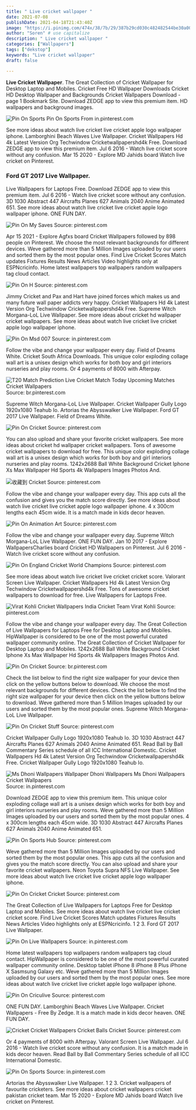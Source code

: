 ```yaml
---
title: " Live cricket wallpaper "
date: 2021-07-08
publishDate: 2021-04-18T21:43:40Z
image: "https://i.pinimg.com/474x/38/7b/29/387b29cd030c482482544be30a0020f8.jpg"
author: "Soren" # use capitalize
description: " Live cricket wallpaper "
categories: ["Wallpapers"]
tags: ["dekstop"]
keywords: "Live cricket wallpaper"
draft: false

---
```



**Live Cricket Wallpaper**. The Great Collection of Cricket Wallpaper for Desktop Laptop and Mobiles. Cricket Free HD Wallpaper Downloads Cricket HD Desktop Wallpaper and Backgrounds Cricket Wallpapers Download - page 1 Bookmark Site. Download ZEDGE app to view this premium item. HD wallpapers and background images.

![Pin On Sports](https://i.pinimg.com/474x/38/7b/29/387b29cd030c482482544be30a0020f8.jpg "Pin On Sports")
Pin On Sports From in.pinterest.com


See more ideas about watch live cricket live cricket apple logo wallpaper iphone. Lamborghini Beach Waves Live Wallpaper. Cricket Wallpapers Hd 4k Latest Version Org Techwindow Cricketwallpapershd4k Free. Download ZEDGE app to view this premium item. Jul 6 2016 - Watch live cricket score without any confusion. Mar 15 2020 - Explore MD Jahids board Watch live cricket on Pinterest.

### Ford GT 2017 Live Wallpaper.

Live Wallpapers for Laptops Free. Download ZEDGE app to view this premium item. Jul 6 2016 - Watch live cricket score without any confusion. 3D 1030 Abstract 447 Aircrafts Planes 627 Animals 2040 Anime Animated 651. See more ideas about watch live cricket live cricket apple logo wallpaper iphone. ONE FUN DAY.


![Pin On My Saves](https://i.pinimg.com/originals/5d/e3/06/5de306e03174a82f5f67f1ebd4a51f7c.png "Pin On My Saves")
Source: pinterest.com

Apr 15 2021 - Explore Agfxs board Cricket Wallpapers followed by 898 people on Pinterest. We choose the most relevant backgrounds for different devices. Weve gathered more than 5 Million Images uploaded by our users and sorted them by the most popular ones. Find Live Cricket Scores Match updates Fixtures Results News Articles Video highlights only at ESPNcricinfo. Home latest wallpapers top wallpapers random wallpapers tag cloud contact.

![Pin On H](https://i.pinimg.com/originals/e5/11/e1/e511e1195bf2694b2805a20ea00a0d69.jpg "Pin On H")
Source: pinterest.com

Jimmy Cricket and Pax and Hart have joined forces which makes us and many future wall paper addicts very happy. Cricket Wallpapers Hd 4k Latest Version Org Techwindow Cricketwallpapershd4k Free. Supreme Witch Morgana-LoL Live Wallpaper. See more ideas about cricket hd wallpaper cricket wallpapers. See more ideas about watch live cricket live cricket apple logo wallpaper iphone.

![Pin On Msd 007](https://i.pinimg.com/originals/4f/57/8e/4f578ee0e2a8861d34526b3c9ebe87af.jpg "Pin On Msd 007")
Source: in.pinterest.com

Follow the vibe and change your wallpaper every day. Field of Dreams White. Cricket South Africa Downloads. This unique color exploding collage wall art is a unisex design which works for both boy and girl interiors nurseries and play rooms. Or 4 payments of 8000 with Afterpay.

![T20 Match Prediction Live Cricket Match Today Upcoming Matches Cricket Wallpapers](https://i.pinimg.com/originals/1c/28/13/1c2813e5b8225a1760eafd1ef67e2c85.jpg "T20 Match Prediction Live Cricket Match Today Upcoming Matches Cricket Wallpapers")
Source: br.pinterest.com

Supreme Witch Morgana-LoL Live Wallpaper. Cricket Wallpaper Gully Logo 1920x1080 Teahub Io. Artorias the Abysswalker Live Wallpaper. Ford GT 2017 Live Wallpaper. Field of Dreams White.

![Pin On Cricket](https://i.pinimg.com/originals/6d/d9/75/6dd9758da1ef9ef10ef0719a2c5e98ba.jpg "Pin On Cricket")
Source: pinterest.com

You can also upload and share your favorite cricket wallpapers. See more ideas about cricket hd wallpaper cricket wallpapers. Tons of awesome cricket wallpapers to download for free. This unique color exploding collage wall art is a unisex design which works for both boy and girl interiors nurseries and play rooms. 1242x2688 Ball White Background Cricket Iphone Xs Max Wallpaper Hd Sports 4k Wallpapers Images Photos And.

![收藏到 Cricket](https://i.pinimg.com/originals/e2/93/ac/e293acebe1119a6e90e9eb872195d53d.jpg "收藏到 Cricket")
Source: pinterest.com

Follow the vibe and change your wallpaper every day. This app cuts all the confusion and gives you the match score directly. See more ideas about watch live cricket live cricket apple logo wallpaper iphone. 4 x 300cm lengths each 45cm wide. It is a match made in kids decor heaven.

![Pin On Animation Art](https://i.pinimg.com/originals/e2/b2/f7/e2b2f74625341e815501d2f02472264e.jpg "Pin On Animation Art")
Source: pinterest.com

Follow the vibe and change your wallpaper every day. Supreme Witch Morgana-LoL Live Wallpaper. ONE FUN DAY. Jan 10 2017 - Explore WallpapersCharlies board Cricket HD Wallpapers on Pinterest. Jul 6 2016 - Watch live cricket score without any confusion.

![Pin On England Cricket World Champions](https://i.pinimg.com/originals/00/22/7a/00227a7405d5b4a91f1217be18c900f1.jpg "Pin On England Cricket World Champions")
Source: pinterest.com

See more ideas about watch live cricket live cricket cricket score. Valorant Screen Live Wallpaper. Cricket Wallpapers Hd 4k Latest Version Org Techwindow Cricketwallpapershd4k Free. Tons of awesome cricket wallpapers to download for free. Live Wallpapers for Laptops Free.

![Virat Kohli Cricket Wallpapers India Cricket Team Virat Kohli](https://i.pinimg.com/originals/9c/9c/61/9c9c6131156ac40bbd995ee6720bef43.jpg "Virat Kohli Cricket Wallpapers India Cricket Team Virat Kohli")
Source: pinterest.com

Follow the vibe and change your wallpaper every day. The Great Collection of Live Wallpapers for Laptops Free for Desktop Laptop and Mobiles. HipWallpaper is considered to be one of the most powerful curated wallpaper community online. The Great Collection of Cricket Wallpaper for Desktop Laptop and Mobiles. 1242x2688 Ball White Background Cricket Iphone Xs Max Wallpaper Hd Sports 4k Wallpapers Images Photos And.

![Pin On Cricket](https://i.pinimg.com/originals/28/fd/71/28fd713f89ab95cdb6a026a5a25668e4.jpg "Pin On Cricket")
Source: br.pinterest.com

Check the list below to find the right size wallpaper for your device then click on the yellow buttons below to download. We choose the most relevant backgrounds for different devices. Check the list below to find the right size wallpaper for your device then click on the yellow buttons below to download. Weve gathered more than 5 Million Images uploaded by our users and sorted them by the most popular ones. Supreme Witch Morgana-LoL Live Wallpaper.

![Pin On Cricket Stuff](https://i.pinimg.com/originals/b4/03/c4/b403c4d3181949157e5292c44342fdeb.jpg "Pin On Cricket Stuff")
Source: pinterest.com

Cricket Wallpaper Gully Logo 1920x1080 Teahub Io. 3D 1030 Abstract 447 Aircrafts Planes 627 Animals 2040 Anime Animated 651. Read Ball by Ball Commentary Series schedule of all ICC International Domestic. Cricket Wallpapers Hd 4k Latest Version Org Techwindow Cricketwallpapershd4k Free. Cricket Wallpaper Gully Logo 1920x1080 Teahub Io.

![Ms Dhoni Wallpapers Wallpaper Dhoni Wallpapers Ms Dhoni Wallpapers Cricket Wallpapers](https://i.pinimg.com/originals/67/4f/a5/674fa5362fce08f41ade37e2421bf788.jpg "Ms Dhoni Wallpapers Wallpaper Dhoni Wallpapers Ms Dhoni Wallpapers Cricket Wallpapers")
Source: in.pinterest.com

Download ZEDGE app to view this premium item. This unique color exploding collage wall art is a unisex design which works for both boy and girl interiors nurseries and play rooms. Weve gathered more than 5 Million Images uploaded by our users and sorted them by the most popular ones. 4 x 300cm lengths each 45cm wide. 3D 1030 Abstract 447 Aircrafts Planes 627 Animals 2040 Anime Animated 651.

![Pin On Sports Hub](https://i.pinimg.com/originals/36/21/df/3621df48c40b96f5a97433ae97b8affc.jpg "Pin On Sports Hub")
Source: pinterest.com

Weve gathered more than 5 Million Images uploaded by our users and sorted them by the most popular ones. This app cuts all the confusion and gives you the match score directly. You can also upload and share your favorite cricket wallpapers. Neon Toyota Supra NFS Live Wallpaper. See more ideas about watch live cricket live cricket apple logo wallpaper iphone.

![Pin On Cricket Cricket](https://i.pinimg.com/originals/58/f3/74/58f374c6ead768dafe8ec0412ce4ae08.jpg "Pin On Cricket Cricket")
Source: pinterest.com

The Great Collection of Live Wallpapers for Laptops Free for Desktop Laptop and Mobiles. See more ideas about watch live cricket live cricket cricket score. Find Live Cricket Scores Match updates Fixtures Results News Articles Video highlights only at ESPNcricinfo. 1 2 3. Ford GT 2017 Live Wallpaper.

![Pin On Live Wallpapers](https://i.pinimg.com/originals/75/05/07/75050776766097b9f67d0979edbf244b.jpg "Pin On Live Wallpapers")
Source: in.pinterest.com

Home latest wallpapers top wallpapers random wallpapers tag cloud contact. HipWallpaper is considered to be one of the most powerful curated wallpaper community online. Desktop tablet iPhone 8 iPhone 8 Plus iPhone X Sasmsung Galaxy etc. Weve gathered more than 5 Million Images uploaded by our users and sorted them by the most popular ones. See more ideas about watch live cricket live cricket apple logo wallpaper iphone.

![Pin On Criculive](https://i.pinimg.com/originals/b2/9b/5d/b29b5dc80383b85c7979fabd4acb1df8.jpg "Pin On Criculive")
Source: pinterest.com

ONE FUN DAY. Lamborghini Beach Waves Live Wallpaper. Cricket Wallpapers - Free By Zedge. It is a match made in kids decor heaven. ONE FUN DAY.

![Cricket Cricket Wallpapers Cricket Balls Cricket](https://i.pinimg.com/originals/27/9c/2d/279c2d6fec22827beb0032251ccb80c9.jpg "Cricket Cricket Wallpapers Cricket Balls Cricket")
Source: pinterest.com

Or 4 payments of 8000 with Afterpay. Valorant Screen Live Wallpaper. Jul 6 2016 - Watch live cricket score without any confusion. It is a match made in kids decor heaven. Read Ball by Ball Commentary Series schedule of all ICC International Domestic.

![Pin On Sports](https://i.pinimg.com/474x/38/7b/29/387b29cd030c482482544be30a0020f8.jpg "Pin On Sports")
Source: in.pinterest.com

Artorias the Abysswalker Live Wallpaper. 1 2 3. Cricket wallpapers of favourite cricketers. See more ideas about cricket wallpapers cricket pakistan cricket team. Mar 15 2020 - Explore MD Jahids board Watch live cricket on Pinterest.


